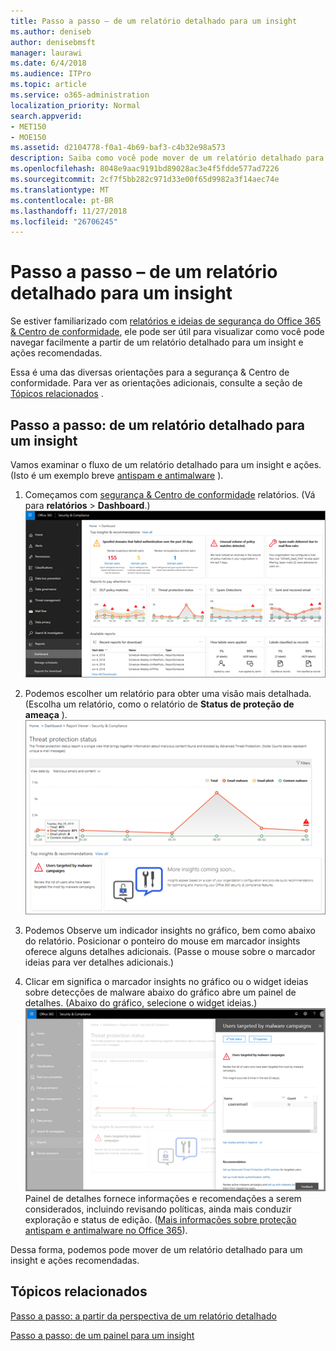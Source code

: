 ```yaml
---
title: Passo a passo – de um relatório detalhado para um insight
ms.author: deniseb
author: denisebmsft
manager: laurawi
ms.date: 6/4/2018
ms.audience: ITPro
ms.topic: article
ms.service: o365-administration
localization_priority: Normal
search.appverid:
- MET150
- MOE150
ms.assetid: d2104778-f0a1-4b69-baf3-c4b32e98a573
description: Saiba como você pode mover de um relatório detalhado para um insight com ações recomendadas na segurança &amp; Centro de conformidade.
ms.openlocfilehash: 8048e9aac9191bd89028ac3e4f5fdde577ad7226
ms.sourcegitcommit: 2cf7f5bb282c971d33e00f65d9982a3f14aec74e
ms.translationtype: MT
ms.contentlocale: pt-BR
ms.lasthandoff: 11/27/2018
ms.locfileid: "26706245"
---
```

# <a name="walkthrough---from-a-detailed-report-to-an-insight"></a>Passo a passo – de um relatório detalhado para um insight

Se estiver familiarizado com [relatórios e ideias de segurança do Office 365 &amp; Centro de conformidade](reports-and-insights-in-security-and-compliance.md), ele pode ser útil para visualizar como você pode navegar facilmente a partir de um relatório detalhado para um insight e ações recomendadas. 
  
Essa é uma das diversas orientações para a segurança &amp; Centro de conformidade. Para ver as orientações adicionais, consulte a seção de [Tópicos relacionados](#related-topics) . 
  
## <a name="walkthrough-from-a-detailed-report-to-an-insight"></a>Passo a passo: de um relatório detalhado para um insight

Vamos examinar o fluxo de um relatório detalhado para um insight e ações. (Isto é um exemplo breve [antispam e antimalware](anti-spam-and-anti-malware-protection.md) ). 
  
1. Começamos com [segurança &amp; Centro de conformidade](https://security.microsoft.com) relatórios. (Vá para **relatórios** \> **Dashboard**.)<br/>![Na segurança &amp; Centro de conformidade, vá para relatórios \> painel](media/68f3bb7c-b4f7-4cca-904b-478643a93c94.png)
  
2. Podemos escolher um relatório para obter uma visão mais detalhada. (Escolha um relatório, como o relatório de **Status de proteção de ameaça** ).<br/>![Relatório de Status de proteção de ameaça mostrando insights](media/f47d7dbd-816a-47ba-b8db-53919fbed192.png)
  
3. Podemos Observe um indicador insights no gráfico, bem como abaixo do relatório. Posicionar o ponteiro do mouse em marcador insights oferece alguns detalhes adicionais. (Passe o mouse sobre o marcador ideias para ver detalhes adicionais.)
    
4. Clicar em significa o marcador insights no gráfico ou o widget ideias sobre detecções de malware abaixo do gráfico abre um painel de detalhes. (Abaixo do gráfico, selecione o widget ideias.)<br/>![Detalhes de ideias sobre detecções de malware](media/2c8bccc5-ca4e-4bb9-ad4c-55fcee0535b7.png)<br/>Painel de detalhes fornece informações e recomendações a serem considerados, incluindo revisando políticas, ainda mais conduzir exploração e status de edição. ([Mais informações sobre proteção antispam e antimalware no Office 365](anti-spam-and-anti-malware-protection.md)).
    
Dessa forma, podemos pode mover de um relatório detalhado para um insight e ações recomendadas. 
  
## <a name="related-topics"></a>Tópicos relacionados

[Passo a passo: a partir da perspectiva de um relatório detalhado](from-an-insight-to-a-detailed-report.md)
  
[Passo a passo: de um painel para um insight](from-a-dashboard-to-an-insight.md)
  

